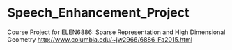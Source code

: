 # Speech_Enhancement_Project
Course Project for ELEN6886: Sparse Representation and High Dimensional Geometry 
http://www.columbia.edu/~jw2966/6886_Fa2015.html
